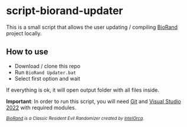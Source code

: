 # script-biorand-updater
This is a small script that allows the user updating / compiling [BioRand](https://github.com/IntelOrca/biorand) project locally.

## How to use
- Download / clone this repo
- Run `BioRand Updater.bat`
- Select first option and wait

If everything is ok, it will open output folder with all files inside.

__Important__: In order to run this script, you will need [Git](https://git-scm.com/) and [Visual Studio 2022](https://visualstudio.microsoft.com/vs/) with required modules.
<br>

<sup> _[BioRand](https://github.com/IntelOrca/biorand) is a Classic Resident Evil Randomizer created by [IntelOrca](https://github.com/IntelOrca)._ </sup>